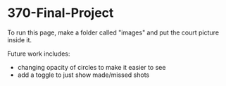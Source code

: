 # 370-Final-Project

To run this page, make a folder called "images" and put the court picture inside it.

Future work includes: 
- changing opacity of circles to make it easier to see
- add a toggle to just show made/missed shots
